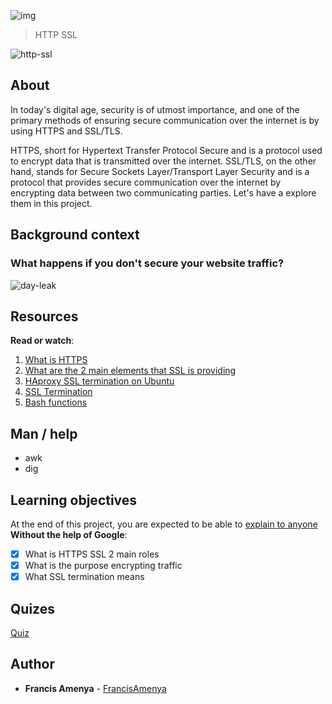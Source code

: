 ![img](https://assets.imaginablefutures.com/media/images/ALX_Logo.max-200x150.png)
  > HTTP SSL

![http-ssl](https://s3.amazonaws.com/intranet-projects-files/holbertonschool-sysadmin_devops/276/FlhGPEK.png)

## About
In today's digital age, security is of utmost importance, and one of the primary methods of ensuring secure communication over the internet is by using HTTPS and SSL/TLS.

HTTPS, short for Hypertext Transfer Protocol Secure and is a protocol used to encrypt data that is transmitted over the internet. SSL/TLS, on the other hand, stands for Secure Sockets Layer/Transport Layer Security and is a protocol that provides secure communication over the internet by encrypting data between two communicating parties. Let's have a explore them in this project.

## Background context
### What happens if you don't secure your website traffic?
![day-leak](https://s3.amazonaws.com/intranet-projects-files/holbertonschool-sysadmin_devops/276/xCmOCgw.gif)


## Resources
__Read or watch__:
1. [What is HTTPS](https://www.instantssl.com/http-vs-https)
2. [What are the 2 main elements that SSL is providing](https://www.sslshopper.com/why-ssl-the-purpose-of-using-ssl-certificates.html)
3. [HAproxy SSL termination on Ubuntu](https://www.linuxtechi.com/how-to-setup-haproxy-ssl-termination-ubuntu/)
4. [SSL Termination](https://en.wikipedia.org/wiki/TLS_termination_proxy)
5. [Bash functions](https://tldp.org/LDP/abs/html/complexfunct.html)

## Man / help
- awk
- dig

## Learning objectives
At the end of this project, you are expected to be able to [explain to anyone](https://fs.blog/feynman-learning-technique/) __Without the help of Google__: 

* [X] What is HTTPS SSL 2 main roles
* [X] What is the purpose encrypting traffic
* [X] What SSL termination means

## Quizes
[Quiz](./quiz.md)

## Author
* **Francis Amenya** - [FrancisAmenya](https://github.com/FrancisAmenya)